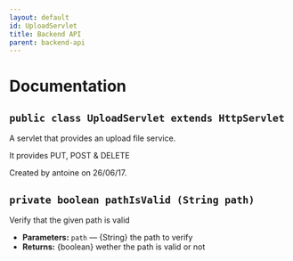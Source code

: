 ```yaml
---
layout: default
id: UploadServlet
title: Backend API
parent: backend-api
---
```

# Documentation

## `public class UploadServlet extends HttpServlet`

A servlet that provides an upload file service.

It provides PUT, POST & DELETE

Created by antoine on 26/06/17.

## `private boolean pathIsValid (String path)`

Verify that the given path is valid

 * **Parameters:** `path` — {String} the path to verify
 * **Returns:** {boolean} wether the path is valid or not
